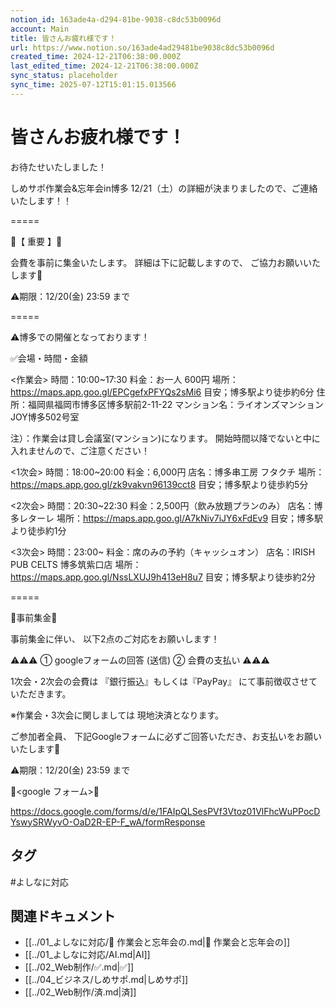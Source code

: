 ```yaml
---
notion_id: 163ade4a-d294-81be-9038-c8dc53b0096d
account: Main
title: 皆さんお疲れ様です！
url: https://www.notion.so/163ade4ad29481be9038c8dc53b0096d
created_time: 2024-12-21T06:38:00.000Z
last_edited_time: 2024-12-21T06:38:00.000Z
sync_status: placeholder
sync_time: 2025-07-12T15:01:15.013566
---
```

# 皆さんお疲れ様です！

お待たせいたしました！

しめサポ作業会&忘年会in博多
12/21（土）の詳細が決まりましたので、ご連絡いたします！！

=====

🚨【 重要 】🚨

会費を事前に集金いたします。
詳細は下に記載しますので、
ご協力お願いいたします🙇

⚠️期限：12/20(金) 23:59 まで

=====

⚠️博多での開催となっております！


✅会場・時間・金額

<作業会>
時間：10:00~17:30
料金：お一人 600円
場所：https://maps.app.goo.gl/EPCgefxPFYQs2sMi6
目安；博多駅より徒歩約6分
住所：福岡県福岡市博多区博多駅前2-11-22
マンション名：ライオンズマンションJOY博多502号室

注）：作業会は貸し会議室(マンション)になります。
開始時間以降でないと中に入れませんので、ご注意ください！

<1次会>
時間：18:00~20:00
料金：6,000円
店名：博多串工房 フタクチ
場所：https://maps.app.goo.gl/zk9vakvn96139cct8
目安；博多駅より徒歩約5分

<2次会>
時間：20:30~22:30
料金：2,500円（飲み放題プランのみ）
店名：博多レターレ
場所：https://maps.app.goo.gl/A7kNiv7iJY6xFdEv9
目安；博多駅より徒歩約1分

<3次会>
時間：23:00~
料金：席のみの予約（キャッシュオン）
店名：IRISH PUB CELTS 博多筑紫口店
場所：https://maps.app.goo.gl/NssLXUJ9h413eH8u7
目安；博多駅より徒歩約2分

=====

🚨事前集金🚨

事前集金に伴い、
以下2点のご対応をお願いします！

⚠️⚠️⚠️
① googleフォームの回答 (送信)
② 会費の支払い
⚠️⚠️⚠️

1次会・2次会の会費は
『銀行振込』もしくは『PayPay』
にて事前徴収させていただきます。

※作業会・3次会に関しましては
現地決済となります。

ご参加者全員、
下記Googleフォームに必ずご回答いただき、お支払いをお願いいたします🙇


⚠️期限：12/20(金) 23:59 まで


🚨<google フォーム>🚨

https://docs.google.com/forms/d/e/1FAIpQLSesPVf3Vtoz01VlFhcWuPPocDYswySRWyvO-OaD2R-EP-F_wA/formResponse


## タグ

#よしなに対応 

## 関連ドキュメント

- [[../01_よしなに対応/🚨 作業会と忘年会の.md|🚨 作業会と忘年会の]]
- [[../01_よしなに対応/AI.md|AI]]
- [[../02_Web制作/✅.md|✅]]
- [[../04_ビジネス/しめサポ.md|しめサポ]]
- [[../02_Web制作/済.md|済]]
